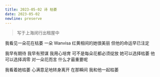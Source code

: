 ```yaml
---
title: 2023-05-02 诗 枯萎
date: 2023-05-02
newline: preserve
---
```


> 写于上海闵行出租屋中

我看见一朵花在枯萎
一朵 Wanvisa
红黄相间的她很美丽
但他的命运早已注定

我早有期待
我早有预谋
我用心培育
可不是每朵花都必须绽放
她可以选择枯萎
他可以选择凋零
对一朵花而言
什么才最重要呢

我看着她枯萎
心满意足地转身离开
在那瞬间
我和他一起枯萎

